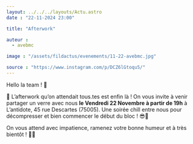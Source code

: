 ```yaml
---
layout: ../../../layouts/Actu.astro
date : "22-11-2024 23:00"

title: "Afterwork"

auteur :
  - avebmc

image : "/assets/fildactus/evenements/11-22-avebmc.jpg"

source : "https://www.instagram.com/p/DCZ6lGtoqu5/"
---
```


Hello la team ! 🌟

📅 L’afterwork qu’on attendait tous.tes est enfin là ! On vous invite à venir partager un verre avec nous __le Vendredi 22 Novembre à partir de 19h__ à L’antidote, 45 rue Descartes (75005). Une soirée chill entre nous pour décompresser et bien commencer le début du bloc ! 😎🍹

On vous attend avec impatience, ramenez votre bonne humeur et à très bientôt ! 🥂✨
